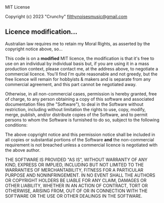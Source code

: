 MIT License

Copyright (c) 2023 "Crunchy" filthynoisesmusic@gmail.com

## Licence modification...
Australian law requires me to retain my Moral Rights, as asserted by the copyright notice above, so...

This code is on a **modified** MIT licence, the modification is that it's free to use on an individual by individual basis but, if you are using it in a mass production context, please contact me, at the address above, to negotiate a commercial licence. You'll find I'm quite reasonable and not greedy, but the free licence will remain for hobbyists & makers and is separate from any commercial agreement, and this part cannot be negotiated away.

Otherwise, in all non-commercial cases, permission is hereby granted, free of charge, to any person obtaining a copy of this software and associated documentation files (the "Software"), to deal in the Software without restriction, including without limitation the rights to use, copy, modify, merge, publish, and/or distribute copies of the Software, and to permit persons to whom the Software is furnished to do so, subject to the following conditions:

The above copyright notice and this permission notice shall be included in all copies or substantial portions of the Software **and** the non-commercial requirement is not breached unless a commercial licence is negotiated with the above author.

THE SOFTWARE IS PROVIDED "AS IS", WITHOUT WARRANTY OF ANY KIND, EXPRESS OR IMPLIED, INCLUDING BUT NOT LIMITED TO THE WARRANTIES OF MERCHANTABILITY, FITNESS FOR A PARTICULAR PURPOSE AND NONINFRINGEMENT. IN NO EVENT SHALL THE AUTHORS OR COPYRIGHT HOLDERS BE LIABLE FOR ANY CLAIM, DAMAGES OR OTHER LIABILITY, WHETHER IN AN ACTION OF CONTRACT, TORT OR OTHERWISE, ARISING FROM, OUT OF OR IN CONNECTION WITH THE SOFTWARE OR THE USE OR OTHER DEALINGS IN THE SOFTWARE.